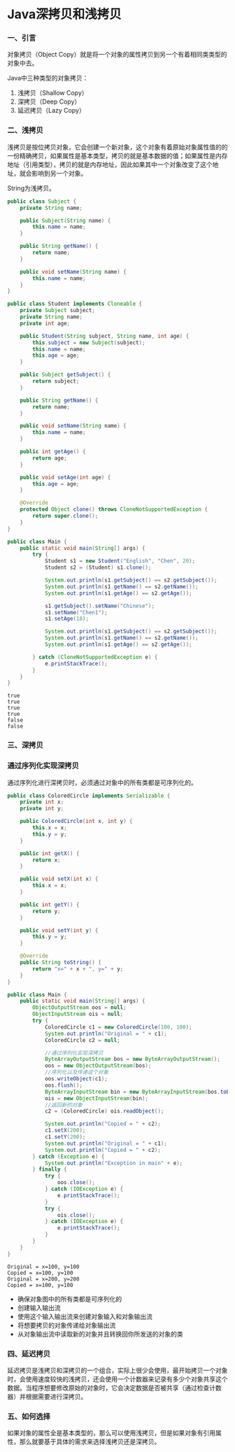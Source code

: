 # Java深拷贝和浅拷贝

### 一、引言

对象拷贝（Object Copy）就是将一个对象的属性拷贝到另一个有着相同类类型的对象中去。

Java中三种类型的对象拷贝：

1. 浅拷贝（Shallow Copy）
2. 深拷贝（Deep Copy）
3. 延迟拷贝（Lazy Copy）

### 二、浅拷贝

浅拷贝是按位拷贝对象，它会创建一个新对象，这个对象有着原始对象属性值的的一份精确拷贝，如果属性是基本类型，拷贝的就是基本数据的值；如果属性是内存地址（引用类型），拷贝的就是内存地址，因此如果其中一个对象改变了这个地址，就会影响到另一个对象。

String为浅拷贝。

```java
public class Subject {
    private String name;

    public Subject(String name) {
        this.name = name;
    }

    public String getName() {
        return name;
    }

    public void setName(String name) {
        this.name = name;
    }
}
```

```java
public class Student implements Cloneable {
    private Subject subject;
    private String name;
    private int age;

    public Student(String subject, String name, int age) {
        this.subject = new Subject(subject);
        this.name = name;
        this.age = age;
    }

    public Subject getSubject() {
        return subject;
    }

    public String getName() {
        return name;
    }

    public void setName(String name) {
        this.name = name;
    }

    public int getAge() {
        return age;
    }

    public void setAge(int age) {
        this.age = age;
    }

    @Override
    protected Object clone() throws CloneNotSupportedException {
        return super.clone();
    }
}
```

```java
public class Main {
    public static void main(String[] args) {
        try {
            Student s1 = new Student("English", "Chen", 20);
            Student s2 = (Student) s1.clone();

            System.out.println(s1.getSubject() == s2.getSubject());
            System.out.println(s1.getName() == s2.getName());
            System.out.println(s1.getAge() == s2.getAge());

            s1.getSubject().setName("Chinese");
            s1.setName("Chen1");
            s1.setAge(18);

            System.out.println(s1.getSubject() == s2.getSubject());
            System.out.println(s1.getName() == s2.getName());
            System.out.println(s1.getAge() == s2.getAge());

        } catch (CloneNotSupportedException e) {
            e.printStackTrace();
        }
    }
}
```

```
true
true
true
true
false
false
```

### 三、深拷贝

### 通过序列化实现深拷贝

通过序列化进行深拷贝时，必须通过对象中的所有类都是可序列化的。

```java
public class ColoredCircle implements Serializable {
    private int x;
    private int y;

    public ColoredCircle(int x, int y) {
        this.x = x;
        this.y = y;
    }

    public int getX() {
        return x;
    }

    public void setX(int x) {
        this.x = x;
    }

    public int getY() {
        return y;
    }

    public void setY(int y) {
        this.y = y;
    }

    @Override
    public String toString() {
        return "x=" + x + ", y=" + y;
    }
}
```

```java
public class Main {
    public static void main(String[] args) {
        ObjectOutputStream oos = null;
        ObjectInputStream ois = null;
        try {
            ColoredCircle c1 = new ColoredCircle(100, 100);
            System.out.println("Original = " + c1);
            ColoredCircle c2 = null;

            //通过序列化实现深拷贝
            ByteArrayOutputStream bos = new ByteArrayOutputStream();
            oos = new ObjectOutputStream(bos);
            //序列化以及传递这个对象
            oos.writeObject(c1);
            oos.flush();
            ByteArrayInputStream bin = new ByteArrayInputStream(bos.toByteArray());
            ois = new ObjectInputStream(bin);
            //返回新的对象
            c2 = (ColoredCircle) ois.readObject();

            System.out.println("Copied = " + c2);
            c1.setX(200);
            c1.setY(200);
            System.out.println("Original = " + c1);
            System.out.println("Copied = " + c2);
        } catch (Exception e) {
            System.out.println("Exception in main" + e);
        } finally {
            try {
                oos.close();
            } catch (IOException e) {
                e.printStackTrace();
            }
            try {
                ois.close();
            } catch (IOException e) {
                e.printStackTrace();
            }
        }
    }
}
```

```
Original = x=100, y=100
Copied = x=100, y=100
Original = x=200, y=200
Copied = x=100, y=100
```

- 确保对象图中的所有类都是可序列化的
- 创建输入输出流
- 使用这个输入输出流来创建对象输入和对象输出流
- 将想要拷贝的对象传递给对象输出流
- 从对象输出流中读取新的对象并且转换回你所发送的对象的类

### 四、延迟拷贝

延迟拷贝是浅拷贝和深拷贝的一个组合，实际上很少会使用，最开始拷贝一个对象时，会使用速度较快的浅拷贝，还会使用一个计数器来记录有多少个对象共享这个数据。当程序想要修改原始的对象时，它会决定数据是否被共享（通过检查计数器）并根据需要进行深拷贝。

### 五、如何选择

如果对象的属性全是基本类型的，那么可以使用浅拷贝，但是如果对象有引用属性，那么就要基于具体的需求来选择浅拷贝还是深拷贝。
